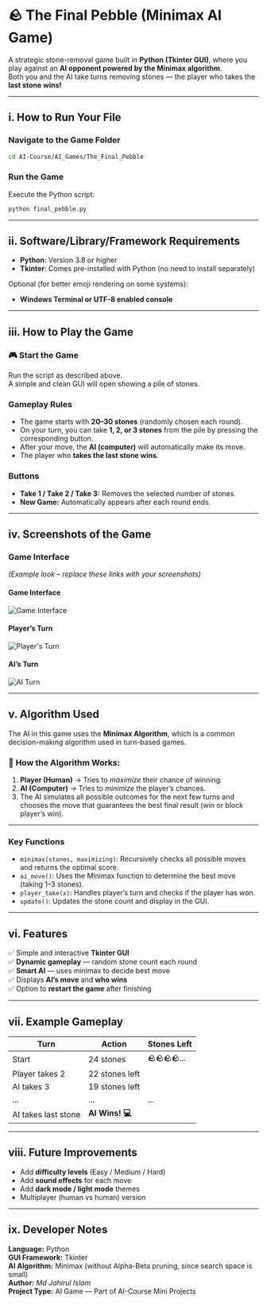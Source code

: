 # 🪨 **The Final Pebble (Minimax AI Game)**

A strategic stone-removal game built in **Python (Tkinter GUI)**, where you play against an **AI opponent powered by the Minimax algorithm**.  
Both you and the AI take turns removing stones — the player who takes the **last stone wins!**

---

## **i. How to Run Your File**

### **Navigate to the Game Folder**
```bash
cd AI-Course/AI_Games/The_Final_Pebble
```

### **Run the Game**
Execute the Python script:
```bash
python final_pebble.py
```

---

## **ii. Software/Library/Framework Requirements**

- **Python**: Version 3.8 or higher  
- **Tkinter**: Comes pre-installed with Python (no need to install separately)  

Optional (for better emoji rendering on some systems):  
- **Windows Terminal or UTF-8 enabled console**

---

## **iii. How to Play the Game**

### 🎮 **Start the Game**
Run the script as described above.  
A simple and clean GUI will open showing a pile of stones.

### **Gameplay Rules**
- The game starts with **20–30 stones** (randomly chosen each round).  
- On your turn, you can take **1, 2, or 3 stones** from the pile by pressing the corresponding button.  
- After your move, the **AI (computer)** will automatically make its move.  
- The player who **takes the last stone wins**.

### **Buttons**
- **Take 1 / Take 2 / Take 3:** Removes the selected number of stones.  
- **New Game:** Automatically appears after each round ends.

---

## **iv. Screenshots of the Game**

### **Game Interface**
*(Example look – replace these links with your screenshots)*




#### **Game Interface**

![Game Interface](https://github.com/user-attachments/assets/971a9830-a100-4cf8-ac70-016506fb50b1)

#### **Player’s Turn**

![Player's Turn](https://github.com/user-attachments/assets/d2d8dc56-8532-44d2-9cec-2b2d976bf5ec)

#### **AI’s Turn**

![AI Turn](https://github.com/user-attachments/assets/b78ecc64-1da0-4b27-a759-936a83fca264)




---

## **v. Algorithm Used**

The AI in this game uses the **Minimax Algorithm**, which is a common decision-making algorithm used in turn-based games.

### 🧠 **How the Algorithm Works:**
1. **Player (Human)** → Tries to *maximize* their chance of winning.  
2. **AI (Computer)** → Tries to *minimize* the player’s chances.  
3. The AI simulates all possible outcomes for the next few turns and chooses the move that guarantees the best final result (win or block player’s win).  

---

### **Key Functions**
- `minimax(stones, maximizing)`: Recursively checks all possible moves and returns the optimal score.  
- `ai_move()`: Uses the Minimax function to determine the best move (taking 1–3 stones).  
- `player_take(x)`: Handles player’s turn and checks if the player has won.  
- `update()`: Updates the stone count and display in the GUI.  

---

## **vi. Features**

✅ Simple and interactive **Tkinter GUI**  
✅ **Dynamic gameplay** — random stone count each round  
✅ **Smart AI** — uses minimax to decide best move  
✅ Displays **AI’s move** and **who wins**  
✅ Option to **restart the game** after finishing  

---

## **vii. Example Gameplay**

| Turn | Action | Stones Left |
|------|---------|--------------|
| Start | 24 stones | 🪨🪨🪨🪨... |
| Player takes 2 | 22 stones left |  |
| AI takes 3 | 19 stones left |  |
| ... | ... | ... |
| AI takes last stone | **AI Wins! 💻** |

---

## **viii. Future Improvements**

- Add **difficulty levels** (Easy / Medium / Hard)  
- Add **sound effects** for each move  
- Add **dark mode / light mode** themes  
- Multiplayer (human vs human) version  

---

## **ix. Developer Notes**

**Language:** Python  
**GUI Framework:** Tkinter  
**AI Algorithm:** Minimax (without Alpha-Beta pruning, since search space is small)  
**Author:** *Md Jahirul Islam*  
**Project Type:** AI Game — Part of AI-Course Mini Projects  
